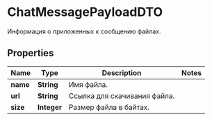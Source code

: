 

# ChatMessagePayloadDTO

Информация о приложенных к сообщению файлах.

## Properties

| Name | Type | Description | Notes |
|------------ | ------------- | ------------- | -------------|
|**name** | **String** | Имя файла. |  |
|**url** | **String** | Ссылка для скачивания файла. |  |
|**size** | **Integer** | Размер файла в байтах. |  |



